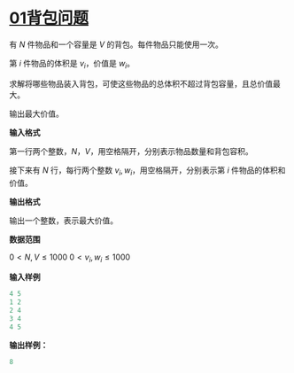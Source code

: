 # [01背包问题](https://www.acwing.com/problem/content/2/)

有 $N$ 件物品和一个容量是 $V$ 的背包。每件物品只能使用一次。

第 $i$ 件物品的体积是 $v_i$，价值是 $w_i$。

求解将哪些物品装入背包，可使这些物品的总体积不超过背包容量，且总价值最大。

输出最大价值。

**输入格式**

第一行两个整数，$N，V$，用空格隔开，分别表示物品数量和背包容积。

接下来有 $N$ 行，每行两个整数 $v_i, w_i$，用空格隔开，分别表示第 $i$ 件物品的体积和价值。

**输出格式**

输出一个整数，表示最大价值。

**数据范围**

$0 \lt N, V \le 1000$
$0\lt v_i, w_i \le 1000$

**输入样例**

```cpp
4 5
1 2
2 4
3 4
4 5
```

**输出样例：**

```cpp
8
```
